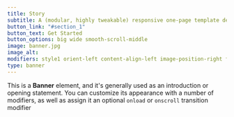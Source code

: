 ```yaml
---
title: Story
subtitle: A (modular, highly tweakable) responsive one-page template designed by <a href="https://html5up.net">HTML5 UP</a> and released for free under the <a href="https://html5up.net/license">Creative Commons</a>
button_link: "#section_1"
button_text: Get Started
button_options: big wide smooth-scroll-middle
image: banner.jpg
image_alt:
modifiers: style1 orient-left content-align-left image-position-right fullscreen onload-image-fade-in onload-content-fade-right
type: banner
---
```


This is a <strong>Banner</strong> element, and it's generally used as an introduction or opening statement. You can customize its appearance with a number of modifiers, as well as assign it an optional <code>onload</code> or <code>onscroll</code> transition modifier

